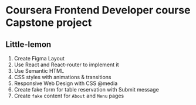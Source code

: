 # Coursera Frontend Developer course Capstone project
## Little-lemon
1. Create Figma Layout
2. Use React and React-router to implement it
3. Use Semantic HTML
4. CSS styles with animations & transitions
5. Responsive Web Design with CSS @media 
6. Create fake form for table reservation with Submit message
7. Create `fake` content for `About` and `Menu` pages
